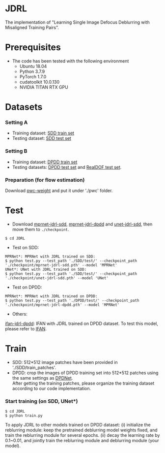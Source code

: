 # JDRL
The implementation of "Learning Single Image Defocus Deblurring with Misaligned Training Pairs".

# Prerequisites  
- The code has been tested with the following environment
  - Ubuntu 18.04
  - Python 3.7.9
  - PyTorch 1.7.0
  - cudatoolkit 10.0.130
  - NVIDIA TITAN RTX GPU

# Datasets
### Setting A
  - Training dataset: [SDD train set](https://drive.google.com/file/d/1f6WQmBPNp3StdQZVahq9JA5J_5u1h9SN/view?usp=sharing)
  - Testing dataset: [SDD test set](https://drive.google.com/file/d/1f6WQmBPNp3StdQZVahq9JA5J_5u1h9SN/view?usp=sharing)
### Setting B
  - Training dataset: [DPDD train set](https://github.com/Abdullah-Abuolaim/defocus-deblurring-dual-pixel)
  - Testing datasets: [DPDD test set](https://github.com/Abdullah-Abuolaim/defocus-deblurring-dual-pixel) and [RealDOF test set](https://github.com/codeslake/IFAN).

### Preparation (for flow estimation)
Download [pwc-weight](https://drive.google.com/file/d/1ZuZPSx28OMYdKwZlAZ-4KMFzucAZLX_L/view?usp=sharing) and put it under './pwc' folder.

# Test
- Download [mprnet-jdrl-sdd](https://drive.google.com/file/d/1AaVMdxEdcoDH4lFYQFgPz5Hs-E95UnER/view?usp=sharing), [mprnet-jdrl-dpdd](https://drive.google.com/file/d/1LArGY-Gom-0zAEBYvuT3ivJxNbtnaTNy/view?usp=sharing) and [unet-jdrl-sdd](https://drive.google.com/file/d/1o7tI2nj6uLEgCPmx7nh2AvziqIaFTM78/view?usp=sharing), then move them to `./checkpoint`.
```shell
$ cd JDRL
```
- Test on SDD:
```shell
MPRNet*: MPRNet with JDRL trained on SDD:
$ python test.py --test_path './SDD/test/' --checkpoint_path './checkpoint/mprnet-jdrl-sdd.pth' --model 'MPRNet'
UNet*: UNet with JDRL trained on SDD:
$ python test.py --test_path './SDD/test/' --checkpoint_path './checkpoint/unet-jdrl-sdd.pth' --model 'UNet'
```

- Test on DPDD:
```shell
MPRNet*: MPRNet with JDRL trained on DPDD:
$ python test.py --test_path './DPDD/test/' --checkpoint_path './checkpoint/mprnet-jdrl-dpdd.pth' --model 'MPRNet'
```
- Others:

[ifan-jdrl-dpdd](https://drive.google.com/file/d/1bBbpawh3Surf6niaN4oaCH5a5z3ct3H2/view?usp=sharing): IFAN with JDRL trained on DPDD dataset. To test this model, please refer to [IFAN](https://github.com/codeslake/IFAN).

# Train
- SDD: 512*512 image patches have been provided in './SDD/train_patches'.
- DPDD: crop the images of DPDD training set into 512*512 patches using the same settings as [DPDNet](https://github.com/Abdullah-Abuolaim/defocus-deblurring-dual-pixel).  
After getting the training patches, please organize the training dataset according to our code implementation.
### Start training (on SDD, UNet*)
```shell
$ cd JDRL
$ python train.py
```
To apply JDRL to other models trained on DPDD dataset: (i) initialize the reblurring module: keep the pretrained deblurring model weights fixed, and train the reblurring module for several epochs. (ii) decay the learning rate by 0.1~0.01, and jointly train the reblurring module and deblurring module (your model).
